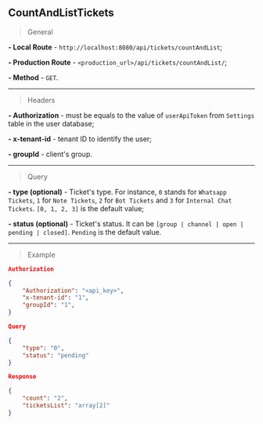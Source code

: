 ## CountAndListTickets

> General

**- Local Route** - `http://localhost:8080/api/tickets/countAndList`;

**- Production Route** - `<production_url>/api/tickets/countAndList/`;

**- Method** - `GET`.

---

> Headers

**- Authorization** - must be equals to the value of `userApiToken` from `Settings` table in the user database;

**- x-tenant-id** - tenant ID to identify the user;

**- groupId** - client's group.

---

> Query

**- type (optional)** - Ticket's type. For instance, `0` stands for `Whatsapp Tickets`, `1` for `Note Tickets`, `2` for `Bot Tickets` and `3` for `Internal Chat Tickets`. `[0, 1, 2, 3]` is the default value;

**- status (optional)** - Ticket's status. It can be `[group | channel | open | pending | closed]`. `Pending` is the default value.

---

> Example

```json
Authorization

{
	"Authorization": "<api_key>",
	"x-tenant-id": "1",
	"groupId": "1",
}
```

```json
Query

{
	"type": "0",
	"status": "pending"
}
```

```json
Response

{
	"count": "2",
	"ticketsList": "array[2]"
}
```


